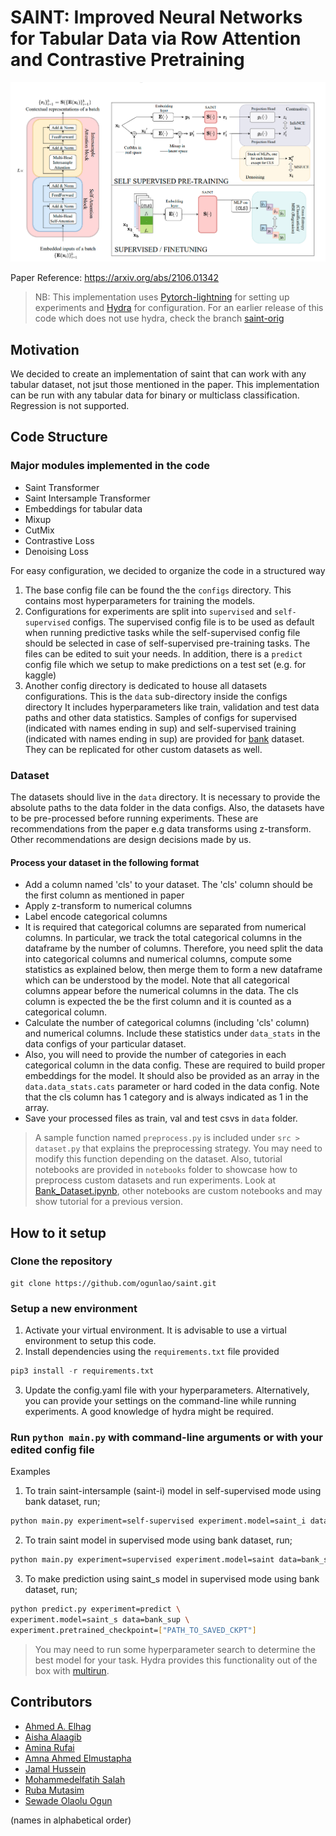 # SAINT: Improved Neural Networks for Tabular Data via Row Attention and Contrastive Pretraining

![saint architecture](saint.png)

Paper Reference: https://arxiv.org/abs/2106.01342

> NB: This implementation uses [Pytorch-lightning](https://pytorch-lightning.readthedocs.io/en/latest/) for setting up experiments and [Hydra](https://hydra.cc/) for configuration. For an earlier release of this code which does not use hydra, check the branch [saint-orig](https://github.com/ogunlao/saint/tree/saint-orig)

## Motivation

We decided to create an implementation of saint that can work with any tabular dataset, not jsut those mentioned in the paper. This implementation can be run with any tabular data for binary or multiclass classification. Regression is not supported.

## Code Structure

### Major modules implemented in the code

- Saint Transformer
- Saint Intersample Transformer
- Embeddings for tabular data
- Mixup
- CutMix
- Contrastive Loss
- Denoising Loss

For easy configuration, we decided to organize the code in a structured way

1. The base config file can be found the the `configs` directory. This contains most hyperparameters for training the models.
1. Configurations for experiments are split into `supervised` and `self-supervised` configs. The supervised config file is to be used as default when running predictive tasks while the self-supervised config file should be selected in case of self-supervised pre-training tasks. The files can be edited to suit your needs. In addition, there is a `predict` config file which we setup to make predictions on a test set (e.g. for kaggle)
1. Another config directory is dedicated to house all datasets configurations. This is the `data` sub-directory inside the configs directory It includes hyperparameters like train, validation and test data paths and other data statistics. Samples of configs for supervised (indicated with names ending in sup) and self-supervised training (indicated with names ending in sup) are provided for [bank](https://archive.ics.uci.edu/ml/machine-learning-databases/00222/bank.zip) dataset. They can be replicated for other custom datasets as well.

### Dataset

The datasets should live in the `data` directory. It is necessary to provide the absolute paths to the data folder in the data configs. Also, the datasets have to be pre-processed before running experiments. These are recommendations from the paper e.g data transforms using z-transform. Other recommendations are design decisions made by us.

#### Process your dataset in the following format

- Add a column named 'cls' to your dataset. The 'cls' column should be the first column as mentioned in paper
- Apply z-transform to numerical columns
- Label encode categorical columns
- It is required that categorical columns are separated from numerical columns. In particular, we track the total categorical columns in the dataframe by the number of columns. Therefore, you need split the data into categorical columns and numerical columns, compute some statistics as explained below, then merge them to form a new dataframe which can be understood by the model. Note that all categorical columns appear before the numerical columns in the data. The cls column is expected the be the first column and it is counted as a categorical column.
- Calculate the number of categorical columns (including 'cls' column) and numerical columns. Include these statistics under `data_stats` in the data configs of your particular dataset.
- Also, you will need to provide the number of categories in each categorical column in the data config. These are required to build proper embeddings for the model. It should also be provided as an array in the `data.data_stats.cats` parameter or hard coded in the data config. Note that the cls column has 1 category and is always indicated as 1 in the array.
- Save your processed files as train, val and test csvs in `data` folder. 

> A sample function named `preprocess.py` is included under `src > dataset.py` that explains the preprocessing strategy. You may need to modify this function depending on the dataset. Also, tutorial notebooks are provided in `notebooks` folder to showcase how to preprocess custom datasets and run experiments. Look at [Bank_Dataset.ipynb](notebooks/Bank_Dataset.ipynb), other notebooks are custom notebooks and may show tutorial for a previous version.

## How to it setup

### Clone the repository

```git
git clone https://github.com/ogunlao/saint.git
```

### Setup a new environment

1. Activate your virtual environment. It is advisable to use a virtual environment to setup this code.
2. Install dependencies using the `requirements.txt` file provided

```python
pip3 install -r requirements.txt 
```

3. Update the config.yaml file with your hyperparameters. Alternatively, you can provide your settings on the command-line while running experiments. A good knowledge of hydra might be required.

### Run `python main.py` with command-line arguments or with your edited config file

Examples

1. To train saint-intersample (saint-i) model in self-supervised mode using bank dataset, run;

```bash
python main.py experiment=self-supervised experiment.model=saint_i data=bank_ssl
```

2. To train saint model in supervised mode using bank dataset, run;

```bash
python main.py experiment=supervised experiment.model=saint data=bank_sup
```

3. To make prediction using saint_s model in supervised mode using bank dataset, run;

```bash
python predict.py experiment=predict \
experiment.model=saint_s data=bank_sup \
experiment.pretrained_checkpoint=["PATH_TO_SAVED_CKPT"]
```

> You may need to run some hyperparameter search to determine the best model for your task. Hydra provides this functionality out of the box with [multirun](https://hydra.cc/docs/tutorials/basic/running_your_app/multi-run).

## Contributors

- [Ahmed A. Elhag](https://github.com/Ahmed-A-A-Elhag)
- [Aisha Alaagib](https://github.com/AishaAlaagib)
- [Amina Rufai](https://github.com/Aminah92)
- [Amna Ahmed Elmustapha](https://github.com/AMNAALMGLY)
- [Jamal Hussein](https://github.com/engmubarak48)
- [Mohammedelfatih Salah](https://github.com/mohammedElfatihSalah)
- [Ruba Mutasim](https://github.com/ruba128)
- [Sewade Olaolu Ogun](https://github.com/ogunlao)

(names in alphabetical order)